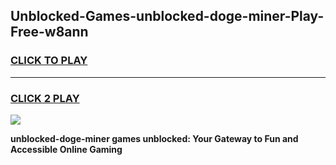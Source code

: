 
## Unblocked-Games-unblocked-doge-miner-Play-Free-w8ann
<h3>
<a href="https://premium76.site?title=unblocked-doge-miner&ref=18A1">CLICK TO PLAY</a></h3>
<hr>

<h3>
<a href="https://premium76.site?title=unblocked-doge-miner&ref=18A1">CLICK 2 PLAY</a>
  
</h3>

<a href="https://premium76.site?title=unblocked-doge-miner&ref=18A1"><img src="https://clearcache.store/games.png"></a>


**unblocked-doge-miner games unblocked: Your Gateway to Fun and Accessible Online Gaming**
